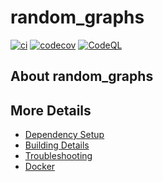 # random_graphs

[![ci](https://github.com/DanyloOS/random_graphs/actions/workflows/ci.yml/badge.svg)](https://github.com/DanyloOS/random_graphs/actions/workflows/ci.yml)
[![codecov](https://codecov.io/gh/DanyloOS/random_graphs/branch/main/graph/badge.svg)](https://codecov.io/gh/DanyloOS/random_graphs)
[![CodeQL](https://github.com/DanyloOS/random_graphs/actions/workflows/codeql-analysis.yml/badge.svg)](https://github.com/DanyloOS/random_graphs/actions/workflows/codeql-analysis.yml)

## About random_graphs



## More Details

 * [Dependency Setup](README_dependencies.md)
 * [Building Details](README_building.md)
 * [Troubleshooting](README_troubleshooting.md)
 * [Docker](README_docker.md)
